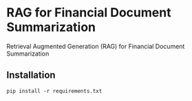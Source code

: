 # RAG for Financial Document Summarization

Retrieval Augmented Generation (RAG) for Financial Document Summarization

## Installation

```
pip install -r requirements.txt
```
